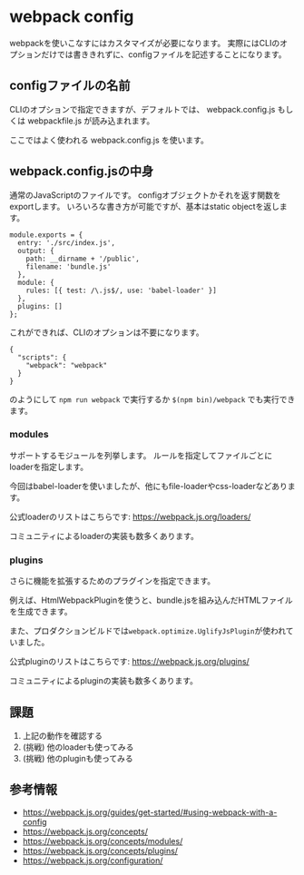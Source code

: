 # webpack config

webpackを使いこなすにはカスタマイズが必要になります。
実際にはCLIのオプションだけでは書ききれずに、configファイルを記述することになります。

## configファイルの名前

CLIのオプションで指定できますが、デフォルトでは、 webpack.config.js もしくは webpackfile.js が読み込まれます。

ここではよく使われる webpack.config.js を使います。

## webpack.config.jsの中身

通常のJavaScriptのファイルです。
configオブジェクトかそれを返す関数をexportします。
いろいろな書き方が可能ですが、基本はstatic objectを返します。

```
module.exports = {
  entry: './src/index.js',
  output: {
    path: __dirname + '/public',
    filename: 'bundle.js'
  },
  module: {
    rules: [{ test: /\.js$/, use: 'babel-loader' }]
  },
  plugins: []
};
```

これができれば、CLIのオプションは不要になります。

```
{
  "scripts": {
    "webpack": "webpack"
  }
}
```

のようにして `npm run webpack` で実行するか `$(npm bin)/webpack` でも実行できます。

### modules

サポートするモジュールを列挙します。
ルールを指定してファイルごとにloaderを指定します。

今回はbabel-loaderを使いましたが、他にもfile-loaderやcss-loaderなどあります。

公式loaderのリストはこちらです: https://webpack.js.org/loaders/

コミュニティによるloaderの実装も数多くあります。

### plugins

さらに機能を拡張するためのプラグインを指定できます。

例えば、HtmlWebpackPluginを使うと、bundle.jsを組み込んだHTMLファイルを生成できます。

また、プロダクションビルドでは`webpack.optimize.UglifyJsPlugin`が使われていました。

公式pluginのリストはこちらです: https://webpack.js.org/plugins/

コミュニティによるpluginの実装も数多くあります。

## 課題

1. 上記の動作を確認する
2. (挑戦) 他のloaderも使ってみる
3. (挑戦) 他のpluginも使ってみる

## 参考情報

- https://webpack.js.org/guides/get-started/#using-webpack-with-a-config
- https://webpack.js.org/concepts/
- https://webpack.js.org/concepts/modules/
- https://webpack.js.org/concepts/plugins/
- https://webpack.js.org/configuration/
